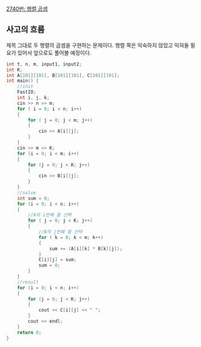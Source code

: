 [2740번: 행렬 곱셈](https://www.acmicpc.net/problem/2740)

## 사고의 흐름

제목 그대로 두 행렬의 곱셈을 구현하는 문제이다. 행렬 쪽은 익숙하지 않았고 익혀둘 필요가 있어서 앞으로도 풀어볼 예정이다.

```cpp
int t, n, m, input1, input2;
int K;
int A[101][101], B[101][101], C[101][101];
int main() {
	//init
	FastIO;
	int i, j, k;
	cin >> n >> m;
	for ( i = 0; i < n; i++)
	{
		for ( j = 0; j < m; j++)
		{
			cin >> A[i][j];
		}
	}
	cin >> m >> K;
	for (i = 0; i < m; i++)
	{
		for (j = 0; j < K; j++)
		{
			cin >> B[i][j];
		}
	}
	//solve
	int sum = 0;
	for (i = 0; i < n; i++)
	{
		//A의 i번째 줄 선택
		for ( j = 0; j < K; j++)
		{
			//B의 j번째 줄 선택
			for ( k = 0; k < m; k++)
			{
				sum += (A[i][k] * B[k][j]);
			}
			C[i][j] = sum;
			sum = 0;
		}
	}
	//result
	for (i = 0; i < n; i++)
	{
		for (j = 0; j < K; j++)
		{
			cout << C[i][j] << " ";
		}
		cout << endl;
	}
	return 0;
}
```
